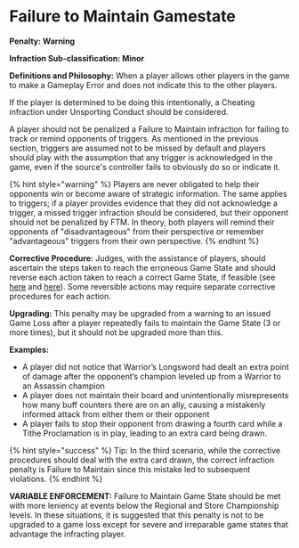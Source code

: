 # Failure to Maintain Gamestate

**Penalty: Warning**

**Infraction Sub-classification: Minor**



**Definitions and Philosophy:** When a player allows other players in the game to make a Gameplay Error and does not indicate this to the other players.

If the player is determined to be doing this intentionally, a Cheating infraction under Unsporting Conduct should be considered.

A player should not be penalized a Failure to Maintain infraction for failing to track or remind opponents of triggers. As mentioned in the previous section, triggers are assumed not to be missed by default and players should play with the assumption that any trigger is acknowledged in the game, even if the source's controller fails to obviously do so or indicate it.

{% hint style="warning" %}
Players are never obligated to help their opponents win or become aware of strategic information. The same applies to triggers; if a player provides evidence that they did not acknowledge a trigger, a missed trigger infraction should be considered, but their opponent should not be penalized by FTM. In theory, both players will remind their opponents of "disadvantageous" from their perspective or remember "advantageous" triggers from their own perspective.
{% endhint %}



**Corrective Procedure:** Judges, with the assistance of players, should ascertain the steps taken to reach the erroneous Game State and should reverse each action taken to reach a correct Game State, if feasible (see [here](../../philosophy/maintaining-the-game-state/reverting-errored-game-states.md) and [here](../../philosophy/maintaining-the-game-state/irreversible-and-accepted-game-states.md)). Some reversible actions may require separate corrective procedures for each action.



**Upgrading:** This penalty may be upgraded from a warning to an issued Game Loss after a player repeatedly fails to maintain the Game State (3 or more times), but it should not be upgraded more than this.



**Examples:**&#x20;

* A player did not notice that Warrior’s Longsword had dealt an extra point of damage after the opponent’s champion leveled up from a Warrior to an Assassin champion
* A player does not maintain their board and unintentionally misrepresents how many buff counters there are on an ally, causing a mistakenly informed attack from either them or their opponent
* A player fails to stop their opponent from drawing a fourth card while a Tithe Proclamation is in play, leading to an extra card being drawn.&#x20;

{% hint style="success" %}
Tip: In the third scenario, while the corrective procedures should deal with the extra card drawn, the correct infraction penalty is Failure to Maintain since this mistake led to subsequent violations.
{% endhint %}



**VARIABLE ENFORCEMENT:** Failure to Maintain Game State should be met with more leniency at events below the Regional and Store Championship levels. In these situations, it is suggested that this penalty is not to be upgraded to a game loss except for severe and irreparable game states that advantage the infracting player.
